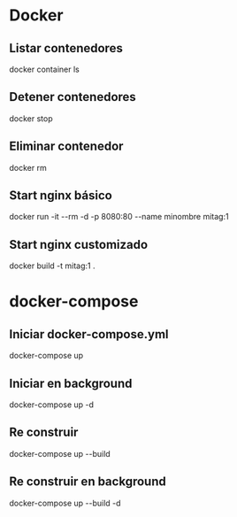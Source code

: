 # Docker

## Listar contenedores

docker container ls

## Detener contenedores

docker stop <container id>

## Eliminar contenedor

docker rm <container id>

## Start nginx básico

docker run -it --rm -d -p 8080:80 --name minombre mitag:1

## Start nginx customizado

docker build -t mitag:1 .

# docker-compose

## Iniciar docker-compose.yml

docker-compose up

## Iniciar en background

docker-compose up -d

## Re construir

docker-compose up --build

## Re construir en background

docker-compose up --build -d